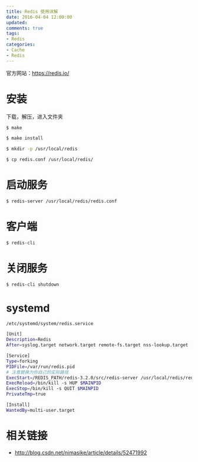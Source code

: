 ```yaml
---
title: Redis 使用详解
date: 2016-04-04 12:00:00
updated:
comments: true
tags:
- Redis
categories:
- Cache
- Redis
---
```


官方网站：https://redis.io/

<!--more-->

# 安装

下载，解压，进入文件夹

```bash
$ make

$ make install

$ mkdir -p /usr/local/redis

$ cp redis.conf /usr/local/redis/
```

# 启动服务

```bash
$ redis-server /usr/local/redis/redis.conf
```

# 客户端

```bash
$ redis-cli
```

# 关闭服务

```bash
$ redis-cli shutdown
```

# systemd

`/etc/systemd/system/redis.service`

```bash
[Unit]  
Description=Redis  
After=syslog.target network.target remote-fs.target nss-lookup.target  

[Service]  
Type=forking  
PIDFile=/var/run/redis.pid
# 注意替换为你自己的实际路径
ExecStart=/REDIS_PATH/redis-3.2.0/src/redis-server /usr/local/redis/redis.conf
ExecReload=/bin/kill -s HUP $MAINPID  
ExecStop=/bin/kill -s QUIT $MAINPID  
PrivateTmp=true  

[Install]  
WantedBy=multi-user.target
```

# 相关链接

* http://blog.csdn.net/nimasike/article/details/52471992
